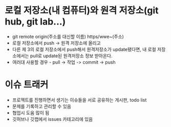 # 로컬 저장소(내 컴퓨터)와 원격 저장소(git hub, git lab...)

  * git remote origin(주소를 대신할 이름) https/wwe~(주소)
  * 로컬 저장소에서 push -> 원격 저장소에 올리고
  * 다른 제 3의 로컬 저장소에서 push해서 원격저장소가 update됐다면, 내 로컬 저장소에서는 pull로 update된 원격저장소 정보 받아온다.
  * 여러대 사용할 경우 - pull -> 작업 -> commit -> push 

# 이슈 트래커

  * 프로젝트를 진행하면서 생기는 이슈들을 서로 공유하는 게시판, todo list
  * 문제를 기록하고 관리할 수 있음 
  * 협업시 도움 많이 됨
  * 깃허브나 깃랩에서 issues 카테고리에 있음